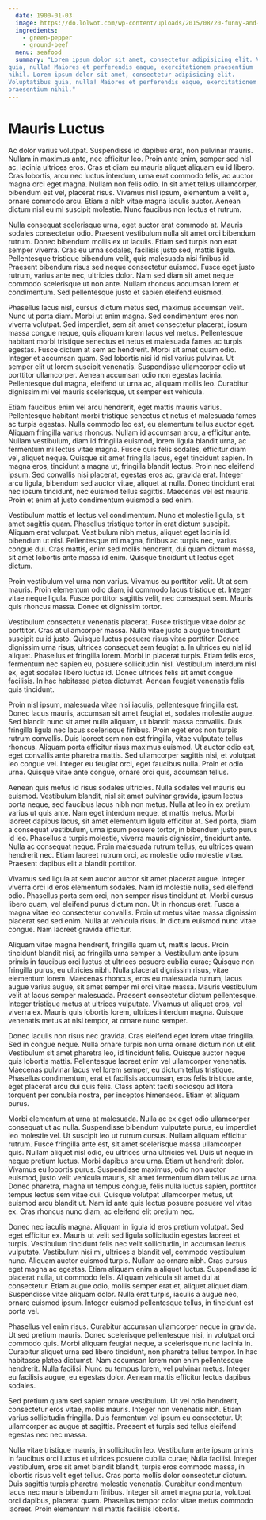 ```yaml
---
  date: 1900-01-03
  image: https://do.lolwot.com/wp-content/uploads/2015/08/20-funny-and-creative-stock-images-found-online-1.jpg
  ingredients: 
    - green-pepper
    - ground-beef
  menu: seafood
  summary: "Lorem ipsum dolor sit amet, consectetur adipisicing elit. Voluptatibus
quia, nulla! Maiores et perferendis eaque, exercitationem praesentium
nihil. Lorem ipsum dolor sit amet, consectetur adipisicing elit.
Voluptatibus quia, nulla! Maiores et perferendis eaque, exercitationem
praesentium nihil."
---
```


# Mauris Luctus 
Ac dolor varius volutpat. Suspendisse id dapibus erat, non pulvinar mauris. Nullam in maximus ante, nec efficitur leo. Proin ante enim, semper sed nisl ac, lacinia ultrices eros. Cras et diam eu mauris aliquet aliquam eu id libero. Cras lobortis, arcu nec luctus interdum, urna erat commodo felis, ac auctor magna orci eget magna. Nullam non felis odio. In sit amet tellus ullamcorper, bibendum est vel, placerat risus. Vivamus nisl ipsum, elementum a velit a, ornare commodo arcu. Etiam a nibh vitae magna iaculis auctor. Aenean dictum nisl eu mi suscipit molestie. Nunc faucibus non lectus et rutrum.

Nulla consequat scelerisque urna, eget auctor erat commodo at. Mauris sodales consectetur odio. Praesent vestibulum nulla sit amet orci bibendum rutrum. Donec bibendum mollis ex ut iaculis. Etiam sed turpis non erat semper viverra. Cras eu urna sodales, facilisis justo sed, mattis ligula. Pellentesque tristique bibendum velit, quis malesuada nisi finibus id. Praesent bibendum risus sed neque consectetur euismod. Fusce eget justo rutrum, varius ante nec, ultricies dolor. Nam sed diam sit amet neque commodo scelerisque ut non ante. Nullam rhoncus accumsan lorem et condimentum. Sed pellentesque justo et sapien eleifend euismod.

Phasellus lacus nisl, cursus dictum metus sed, maximus accumsan velit. Nunc ut porta diam. Morbi ut enim magna. Sed condimentum eros non viverra volutpat. Sed imperdiet, sem sit amet consectetur placerat, ipsum massa congue neque, quis aliquam lorem lacus vel metus. Pellentesque habitant morbi tristique senectus et netus et malesuada fames ac turpis egestas. Fusce dictum at sem ac hendrerit. Morbi sit amet quam odio. Integer et accumsan quam. Sed lobortis nisi id nisl varius pulvinar. Ut semper elit ut lorem suscipit venenatis. Suspendisse ullamcorper odio ut porttitor ullamcorper. Aenean accumsan odio non egestas lacinia. Pellentesque dui magna, eleifend ut urna ac, aliquam mollis leo. Curabitur dignissim mi vel mauris scelerisque, ut semper est vehicula.

Etiam faucibus enim vel arcu hendrerit, eget mattis mauris varius. Pellentesque habitant morbi tristique senectus et netus et malesuada fames ac turpis egestas. Nulla commodo leo est, eu elementum tellus auctor eget. Aliquam fringilla varius rhoncus. Nullam id accumsan arcu, a efficitur ante. Nullam vestibulum, diam id fringilla euismod, lorem ligula blandit urna, ac fermentum mi lectus vitae magna. Fusce quis felis sodales, efficitur diam vel, aliquet neque. Quisque sit amet fringilla lacus, eget tincidunt sapien. In magna eros, tincidunt a magna ut, fringilla blandit lectus. Proin nec eleifend ipsum. Sed convallis nisi placerat, egestas eros ac, gravida erat. Integer arcu ligula, bibendum sed auctor vitae, aliquet at nulla. Donec tincidunt erat nec ipsum tincidunt, nec euismod tellus sagittis. Maecenas vel est mauris. Proin et enim at justo condimentum euismod a sed enim.

Vestibulum mattis et lectus vel condimentum. Nunc et molestie ligula, sit amet sagittis quam. Phasellus tristique tortor in erat dictum suscipit. Aliquam erat volutpat. Vestibulum nibh metus, aliquet eget lacinia id, bibendum ut nisl. Pellentesque mi magna, finibus ac turpis nec, varius congue dui. Cras mattis, enim sed mollis hendrerit, dui quam dictum massa, sit amet lobortis ante massa id enim. Quisque tincidunt ut lectus eget dictum.

Proin vestibulum vel urna non varius. Vivamus eu porttitor velit. Ut at sem mauris. Proin elementum odio diam, id commodo lacus tristique et. Integer vitae neque ligula. Fusce porttitor sagittis velit, nec consequat sem. Mauris quis rhoncus massa. Donec et dignissim tortor.

Vestibulum consectetur venenatis placerat. Fusce tristique vitae dolor ac porttitor. Cras at ullamcorper massa. Nulla vitae justo a augue tincidunt suscipit eu id justo. Quisque luctus posuere risus vitae porttitor. Donec dignissim urna risus, ultrices consequat sem feugiat a. In ultrices eu nisl id aliquet. Phasellus et fringilla lorem. Morbi in placerat turpis. Etiam felis eros, fermentum nec sapien eu, posuere sollicitudin nisl. Vestibulum interdum nisl ex, eget sodales libero luctus id. Donec ultrices felis sit amet congue facilisis. In hac habitasse platea dictumst. Aenean feugiat venenatis felis quis tincidunt.

Proin nisl ipsum, malesuada vitae nisi iaculis, pellentesque fringilla est. Donec lacus mauris, accumsan sit amet feugiat et, sodales molestie augue. Sed blandit nunc sit amet nulla aliquam, ut blandit massa convallis. Duis fringilla ligula nec lacus scelerisque finibus. Proin eget eros non turpis rutrum convallis. Duis laoreet sem non est fringilla, vitae vulputate tellus rhoncus. Aliquam porta efficitur risus maximus euismod. Ut auctor odio est, eget convallis ante pharetra mattis. Sed ullamcorper sagittis nisi, et volutpat leo congue vel. Integer eu feugiat orci, eget faucibus nulla. Proin et odio urna. Quisque vitae ante congue, ornare orci quis, accumsan tellus.

Aenean quis metus id risus sodales ultricies. Nulla sodales vel mauris eu euismod. Vestibulum blandit, nisl sit amet pulvinar gravida, ipsum lectus porta neque, sed faucibus lacus nibh non metus. Nulla at leo in ex pretium varius ut quis ante. Nam eget interdum neque, et mattis metus. Morbi laoreet dapibus lacus, sit amet elementum ligula efficitur at. Sed porta, diam a consequat vestibulum, urna ipsum posuere tortor, in bibendum justo purus id leo. Phasellus a turpis molestie, viverra mauris dignissim, tincidunt ante. Nulla ac consequat neque. Proin malesuada rutrum tellus, eu ultrices quam hendrerit nec. Etiam laoreet rutrum orci, ac molestie odio molestie vitae. Praesent dapibus elit a blandit porttitor.

Vivamus sed ligula at sem auctor auctor sit amet placerat augue. Integer viverra orci id eros elementum sodales. Nam id molestie nulla, sed eleifend odio. Phasellus porta sem orci, non semper risus tincidunt at. Morbi cursus libero quam, vel eleifend purus dictum non. Ut in rhoncus erat. Fusce a magna vitae leo consectetur convallis. Proin ut metus vitae massa dignissim placerat sed sed enim. Nulla at vehicula risus. In dictum euismod nunc vitae congue. Nam laoreet gravida efficitur.

Aliquam vitae magna hendrerit, fringilla quam ut, mattis lacus. Proin tincidunt blandit nisi, ac fringilla urna semper a. Vestibulum ante ipsum primis in faucibus orci luctus et ultrices posuere cubilia curae; Quisque non fringilla purus, eu ultricies nibh. Nulla placerat dignissim risus, vitae elementum lorem. Maecenas rhoncus, eros eu malesuada rutrum, lacus augue varius augue, sit amet semper mi orci vitae massa. Mauris vestibulum velit at lacus semper malesuada. Praesent consectetur dictum pellentesque. Integer tristique metus at ultrices vulputate. Vivamus ut aliquet eros, vel viverra ex. Mauris quis lobortis lorem, ultrices interdum magna. Quisque venenatis metus at nisl tempor, at ornare nunc semper.

Donec iaculis non risus nec gravida. Cras eleifend eget lorem vitae fringilla. Sed in congue neque. Nulla ornare turpis non urna ornare dictum non ut elit. Vestibulum sit amet pharetra leo, id tincidunt felis. Quisque auctor neque quis lobortis mattis. Pellentesque laoreet enim vel ullamcorper venenatis. Maecenas pulvinar lacus vel lorem semper, eu dictum tellus tristique. Phasellus condimentum, erat et facilisis accumsan, eros felis tristique ante, eget placerat arcu dui quis felis. Class aptent taciti sociosqu ad litora torquent per conubia nostra, per inceptos himenaeos. Etiam et aliquam purus.

Morbi elementum at urna at malesuada. Nulla ac ex eget odio ullamcorper consequat ut ac nulla. Suspendisse bibendum vulputate purus, eu imperdiet leo molestie vel. Ut suscipit leo ut rutrum cursus. Nullam aliquam efficitur rutrum. Fusce fringilla ante est, sit amet scelerisque massa ullamcorper quis. Nullam aliquet nisl odio, eu ultrices urna ultricies vel. Duis ut neque in neque pretium luctus. Morbi dapibus arcu urna. Etiam ut hendrerit dolor. Vivamus eu lobortis purus. Suspendisse maximus, odio non auctor euismod, justo velit vehicula mauris, sit amet fermentum diam tellus ac urna. Donec pharetra, magna ut tempus congue, felis nulla luctus sapien, porttitor tempus lectus sem vitae dui. Quisque volutpat ullamcorper metus, ut euismod arcu blandit ut. Nam id ante quis lectus posuere posuere vel vitae ex. Cras rhoncus nunc diam, ac eleifend elit pretium nec.

Donec nec iaculis magna. Aliquam in ligula id eros pretium volutpat. Sed eget efficitur ex. Mauris ut velit sed ligula sollicitudin egestas laoreet et turpis. Vestibulum tincidunt felis nec velit sollicitudin, in accumsan lectus vulputate. Vestibulum nisi mi, ultrices a blandit vel, commodo vestibulum nunc. Aliquam auctor euismod turpis. Nullam ac ornare nibh. Cras cursus eget magna ac egestas. Etiam aliquam enim a aliquet luctus. Suspendisse id placerat nulla, ut commodo felis. Aliquam vehicula sit amet dui at consectetur. Etiam augue odio, mollis semper erat et, aliquet aliquet diam. Suspendisse vitae aliquam dolor. Nulla erat turpis, iaculis a augue nec, ornare euismod ipsum. Integer euismod pellentesque tellus, in tincidunt est porta vel.

Phasellus vel enim risus. Curabitur accumsan ullamcorper neque in gravida. Ut sed pretium mauris. Donec scelerisque pellentesque nisi, in volutpat orci commodo quis. Morbi aliquam feugiat neque, a scelerisque nunc lacinia in. Curabitur aliquet urna sed libero tincidunt, non pharetra tellus tempor. In hac habitasse platea dictumst. Nam accumsan lorem non enim pellentesque hendrerit. Nulla facilisi. Nunc eu tempus lorem, vel pulvinar metus. Integer eu facilisis augue, eu egestas dolor. Aenean mattis efficitur lectus dapibus sodales.

Sed pretium quam sed sapien ornare vestibulum. Ut vel odio hendrerit, consectetur eros vitae, mollis mauris. Integer non venenatis nibh. Etiam varius sollicitudin fringilla. Duis fermentum vel ipsum eu consectetur. Ut ullamcorper ac augue at sagittis. Praesent et turpis sed tellus eleifend egestas nec nec massa.

Nulla vitae tristique mauris, in sollicitudin leo. Vestibulum ante ipsum primis in faucibus orci luctus et ultrices posuere cubilia curae; Nulla facilisi. Integer vestibulum, eros sit amet blandit blandit, turpis eros commodo massa, in lobortis risus velit eget tellus. Cras porta mollis dolor consectetur dictum. Duis sagittis turpis pharetra molestie venenatis. Curabitur condimentum lacus nec mauris bibendum finibus. Integer sit amet magna porta, volutpat orci dapibus, placerat quam. Phasellus tempor dolor vitae metus commodo laoreet. Proin elementum nisl mattis facilisis lobortis. 